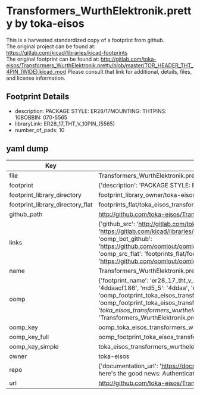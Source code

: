 # Transformers_WurthElektronik.pretty by toka-eisos  
This is a harvested standardized copy of a footprint from github.  
The original project can be found at:  
https://gitlab.com/kicad/libraries/kicad-footprints  
The original footprint can be found at:
http://gitlab.com/toka-eisos/Transformers_WurthElektronik.pretty/blob/master/TOR_HEADER_THT_4PIN_(WIDE).kicad_mod
Please consult that link for additional, details, files, and license information.  
## Footprint Details
* description: PACKAGE STYLE: ER28/17MOUNTING: THTPINS: 10BOBBIN: 070-5565  
* libraryLink: ER28_17_THT_V_10PIN_(5565)  
* number_of_pads: 10  
## yaml dump  
| Key | Value |  
| --- | --- |  
| file | Transformers_WurthElektronik.pretty/ER28_17_THT_V_10PIN_(5565).kicad_mod |  
| footprint | {'description': 'PACKAGE STYLE: ER28/17MOUNTING: THTPINS: 10BOBBIN: 070-5565', 'libraryLink': 'ER28_17_THT_V_10PIN_(5565)', 'number_of_pads': 10} |  
| footprint_library_directory | footprint_library_owner/toka-eisos_Transformers_WurthElektronik.pretty |  
| footprint_library_directory_flat | footprints_flat/toka_eisos_transformers_wurthelektronik_er28_17_tht_v_10pin_(5565)/working |  
| github_path | http://github.com/toka-eisos/Transformers_WurthElektronik.pretty/blob/master/ER28_17_THT_V_10PIN_(5565).kicad_mod |  
| links | {'github_src': 'http://gitlab.com/toka-eisos/Transformers_WurthElektronik.pretty/blob/master/TOR_HEADER_THT_4PIN_(WIDE).kicad_mod', 'github_src_repo': 'https://gitlab.com/kicad/libraries/kicad-footprints', 'oomp_bot': 'footprints/toka_eisos_transformers_wurthelektronik_er28_17_tht_v_10pin_(5565)/working', 'oomp_bot_github': 'https://github.com/oomlout/oomlout_oomp_footprint_bot/tree/main/footprints/toka_eisos_transformers_wurthelektronik_er28_17_tht_v_10pin_(5565)/working', 'oomp_src_flat': 'footprints_flat/footprints_flat/toka_eisos_transformers_wurthelektronik_er28_17_tht_v_10pin_(5565)/working', 'oomp_src_flat_github': 'https://github.com/oomlout/oomlout_oomp_footprint_src/tree/main/footprints_flat/toka_eisos_transformers_wurthelektronik_er28_17_tht_v_10pin_(5565)/working'} |  
| name | Transformers_WurthElektronik.pretty |  
| oomp | {'footprint_name': 'er28_17_tht_v_10pin_(5565)', 'library_name': 'transformers_wurthelektronik', 'md5': '4ddaacf186971ef13313d2223dd1d7cd', 'md5_10': '4ddaacf186', 'md5_5': '4ddaa', 'md5_6': '4ddaac', 'oomp_key': 'oomp_toka_eisos_transformers_wurthelektronik_er28_17_tht_v_10pin_(5565)', 'oomp_key_extra': 'oomp_footprint_toka_eisos_transformers_wurthelektronik_er28_17_tht_v_10pin_(5565)', 'oomp_key_full': 'oomp_footprint_toka_eisos_transformers_wurthelektronik_er28_17_tht_v_10pin_(5565)_4ddaac', 'oomp_key_simple': 'toka_eisos_transformers_wurthelektronik_er28_17_tht_v_10pin_(5565)', 'original_filename': 'Transformers_WurthElektronik.pretty/ER28_17_THT_V_10PIN_(5565).kicad_mod', 'owner_name': 'toka_eisos'} |  
| oomp_key | oomp_toka_eisos_transformers_wurthelektronik_er28_17_tht_v_10pin_(5565) |  
| oomp_key_full | oomp_footprint_toka_eisos_transformers_wurthelektronik_er28_17_tht_v_10pin_(5565) |  
| oomp_key_simple | toka_eisos_transformers_wurthelektronik_er28_17_tht_v_10pin_(5565) |  
| owner | toka-eisos |  
| repo | {'documentation_url': 'https://docs.github.com/rest/overview/resources-in-the-rest-api#rate-limiting', 'message': "API rate limit exceeded for 84.66.173.59. (But here's the good news: Authenticated requests get a higher rate limit. Check out the documentation for more details.)"} |  
| url | http://github.com/toka-eisos/Transformers_WurthElektronik.pretty |  

